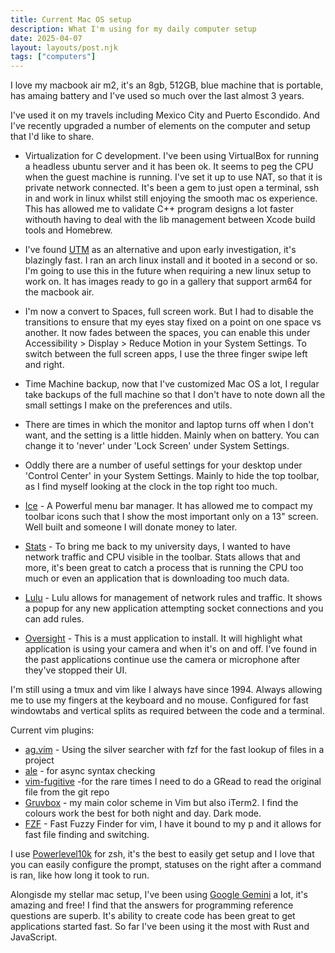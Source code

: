 ```yaml
---
title: Current Mac OS setup
description: What I'm using for my daily computer setup
date: 2025-04-07
layout: layouts/post.njk
tags: ["computers"]
---
```


I love my macbook air m2, it's an 8gb, 512GB, blue machine that is portable, has amaing battery and I've used so much over the last almost 3 years.

I've used it on my travels including Mexico City and Puerto Escondido. And I've recently upgraded a number of elements on the computer and setup that I'd like to share.

- Virtualization for C development. I've been using VirtualBox for running a headless ubuntu server and it has been ok. It seems to peg the CPU when the guest machine is running. I've set it up to use NAT, so that it is private network connected. It's been a gem to just open a terminal, ssh in and work in linux whilst still enjoying the smooth mac os experience. This has allowed me to validate C++ program designs a lot faster withouth having to deal with the lib management between Xcode build tools and Homebrew.
- I've found [UTM](https://mac.getutm.app) as an alternative and upon early investigation, it's blazingly fast. I ran an arch linux install and it booted in a second or so. I'm going to use this in the future when requiring a new linux setup to work on. It has images ready to go in a gallery that support arm64 for the macbook air.

- I'm now a convert to Spaces, full screen work. But I had to disable the transitions to ensure that my eyes stay fixed on a point on one space vs another. It now fades between the spaces, you can enable this under Accessibility > Display > Reduce Motion in your System Settings. To switch between the full screen apps, I use the three finger swipe left and right.
- Time Machine backup, now that I've customized Mac OS a lot, I regular take backups of the full machine so that I don't have to note down all the small settings I make on the preferences and utils.
- There are times in which the monitor and laptop turns off when I don't want, and the setting is a little hidden. Mainly when on battery. You can change it to 'never' under 'Lock Screen' under System Settings.
- Oddly there are a number of useful settings for your desktop under 'Control Center' in your System Settings. Mainly to hide the top toolbar, as I find myself looking at the clock in the top right too much.
- [Ice](https://github.com/jordanbaird/Ice) - A Powerful menu bar manager. It has allowed me to compact my toolbar icons such that I show the most important only on a 13" screen. Well built and someone I will donate money to later.
- [Stats](https://github.com/exelban/stats) - To bring me back to my university days, I wanted to have network traffic and CPU visible in the toolbar. Stats allows that and more, it's been great to catch a process that is running the CPU too much or even an application that is downloading too much data.
- [Lulu](https://objective-see.org/products/lulu.html) - Lulu allows for management of network rules and traffic. It shows a popup for any new application attempting socket connections and you can add rules.
- [Oversight](https://objective-see.org/products/oversight.html) - This is a must application to install. It will highlight what application is using your camera and when it's on and off. I've found in the past applications continue use the camera or microphone after they've stopped their UI.

I'm still using a tmux and vim like I always have since 1994. Always allowing me to use my fingers at the keyboard and no mouse. Configured for fast windowtabs and vertical splits as required between the code and a terminal. 

Current vim plugins:
- [ag.vim](https://github.com/rking/ag.vim) - Using the silver searcher with fzf for the fast lookup of files in a project
- [ale](https://github.com/dense-analysis/ale) - for async syntax checking 
- [vim-fugitive](https://github.com/tpope/vim-fugitive) -for the rare times I need to do a GRead to read the original file from the git repo
- [Gruvbox](https://github.com/morhetz/gruvbox) - my main color scheme in Vim but also iTerm2. I find the colours work the best for both night and day. Dark mode.
- [FZF](https://github.com/junegunn/fzf) - Fast Fuzzy Finder for vim, I have it bound to my <leader> p and it allows for fast file finding and switching.

I use [Powerlevel10k](https://github.com/romkatv/powerlevel10k) for zsh, it's the best to easily get setup and I love that you can easily configure the prompt, statuses on the right after a command is ran, like how long it took to run.

Alongisde my stellar mac setup, I've been using [Google Gemini](https://gemini.google.com) a lot, it's amazing and free! I find that the answers for programming reference questions are superb. It's ability to create code has been great to get applications started fast. So far I've been using it the most with Rust and JavaScript.
